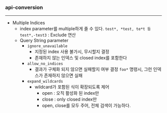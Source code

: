 ### api-conversion
---
- Multiple Indices
    - index parameter를 multiple하게 줄 수 있다.
        ```test*, *test, te*t 등```
        ```test*,-test3``` : Exclude 연산
    - Query String parameter
        - ```ignore_unavailable```
            - 지정된 index 사용 불가시, 무시할지 결정
            - 존재하지 않는 인덱스 및 closed index를 포함한다
        - ```allow_no_indices```
            -  결과가 구체화 되지 않으면 실패할지 여부 결정
                ```foo*``` 명령시, 그런 인덱스가 존재하지 않으면 실패
        - ```expand_wildcards```
            - wildcard가 포함된 식이 확장되도록 제어
                - open : 오직 활성화 된 index만
                - close : only closed index만
                - open, close를 모두 주어, 전체 검색이 가능하다.